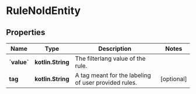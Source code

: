 
# RuleNoIdEntity

## Properties
Name | Type | Description | Notes
------------ | ------------- | ------------- | -------------
**&#x60;value&#x60;** | **kotlin.String** | The filterlang value of the rule. | 
**tag** | **kotlin.String** | A tag meant for the labeling of user provided rules. |  [optional]



